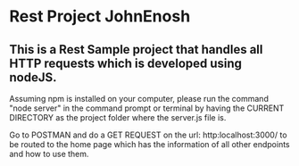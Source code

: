 # Rest Project JohnEnosh
## This is a Rest Sample project that handles all HTTP requests which is developed using nodeJS.

Assuming npm is installed on your computer, please run the command "node server" in the command prompt or terminal by having the CURRENT DIRECTORY as the project folder where the server.js file is.

Go to POSTMAN and do a GET REQUEST on the url: http:localhost:3000/ to be routed to the home page which has the information of all other endpoints and how to use them.

